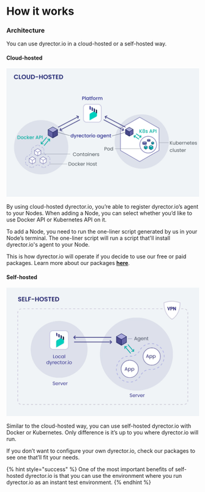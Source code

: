 # How it works

### Architecture

You can use dyrector.io in a cloud-hosted or a self-hosted way.

#### Cloud-hosted

![By using free and paid packages, you're getting access to dyrector.io hosted by us on the cloud.](../.gitbook/assets/dyrector-io-cloud-hosted-architecture.png)

By using cloud-hosted dyrector.io, you’re able to register dyrector.io’s agent to your Nodes. When adding a Node, you can select whether you’d like to use Docker API or Kubernetes API on it.

To add a Node, you need to run the one-liner script generated by us in your Node’s terminal. The one-liner script will run a script that'll install dyrector.io's agent to your Node.

This is how dyrector.io will operate if you decide to use our free or paid packages. Learn more about our packages [**here**](https://dyrector.io/pricing).

#### Self-hosted

![](../.gitbook/assets/dyrector-io-self-hosted-architecture.png)

Similar to the cloud-hosted way, you can use self-hosted dyrector.io with Docker or Kubernetes. Only difference is it’s up to you where dyrector.io will run.

If you don’t want to configure your own dyrector.io, check our packages to see one that’ll fit your needs.

{% hint style="success" %}
One of the most important benefits of self-hosted dyrector.io is that you can use the environment where you run dyrector.io as an instant test environment.
{% endhint %}
